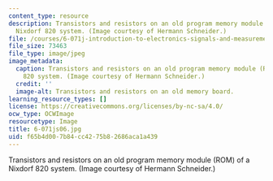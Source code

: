 ```yaml
---
content_type: resource
description: Transistors and resistors on an old program memory module (ROM) of a
  Nixdorf 820 system. (Image courtesy of Hermann Schneider.)
file: /courses/6-071j-introduction-to-electronics-signals-and-measurement-spring-2006/f65b4d007b84cc4275b82686aca1a439_6-071js06.jpg
file_size: 73463
file_type: image/jpeg
image_metadata:
  caption: Transistors and resistors on an old program memory module (ROM) of a Nixdorf
    820 system. (Image courtesy of Hermann Schneider.)
  credit: ''
  image-alt: Transistors and resistors on an old memory board.
learning_resource_types: []
license: https://creativecommons.org/licenses/by-nc-sa/4.0/
ocw_type: OCWImage
resourcetype: Image
title: 6-071js06.jpg
uid: f65b4d00-7b84-cc42-75b8-2686aca1a439
---
```

Transistors and resistors on an old program memory module (ROM) of a Nixdorf 820 system. (Image courtesy of Hermann Schneider.)